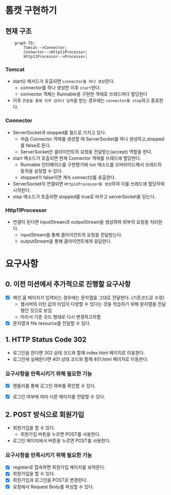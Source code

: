 # 톰캣 구현하기

## 현재 구조
```mermaid
    graph TD;
        Tomcat-->Connector;
        Connector-->Http11Processor;
        Http11Processor-->Processor;
```
### Tomcat
- start() 메서드가 호출되면 `connector를 하나 생성`한다.
  - connector를 하나 생성한 이후 `start`한다.
  - connector 객체는 Runnable을 구현한 객체로 쓰레드마다 할당된다
- 이후 `콘솔을 통해 아무 값이나 입력`을 받는 경우에는 `connector를 stop`하고 종료한다. 

### Connector
- ServerSocket과 stopped를 필드로 가지고 있다.
  - 처음 Connector 객체를 생성할 때 ServerSocket를 하나 생성하고,stopped를 false로 둔다.
  - ServerSocket은 클라이언트의 요청을 전달받는(accept) 역할을 한다.
- start 메소드가 호출되면 현재 Connector 객체를 쓰레드에 할당한다.
  - Runnable 인터페이스를 구현했기에 run 메소드를 오버라이드해서 쓰레드의 동작을 설정할 수 있다.
  - stopped가 false이면 계속 connect()를 호출한다.
- ServerSocket이 연결되면 `Http11Processor를 생성`하여 이를 쓰레드에 할당하여 시작한다.
- stop 메소드가 호출되면 stopped를 true로 바꾸고 serverSocket을 닫는다.

### Http11Processor
- 연결이 된다면 inputStream과 outputStream을 생성하여 외부의 요청을 처리한다.
  - inputStream을 통해 클라이언트의 요청을 전달받는다.
  - outputStream을 통해 클라이언트에게 응답한다.

# 요구사항
## 0. 이전 미션에서 추가적으로 진행할 요구사항
- [x] 메인 홈 페이지가 입력되는 경우에는 문자열을 그대로 전달한다. (기존코드로 수정)
  - 웹서버의 리턴 값의 타입이 다양할 수 있다는 것을 학습하기 위해 문자열을 전달했던 것으로 보임
  - 따라서 기존 코드 형태로 다시 변경하고자함
- [x] 문자열과 file resource를 전달할 수 있다.

## 1. HTTP Status Code 302
- 로그인을 한다면 302 상태 코드와 함께 index.html 페이지로 이동한다.
- 로그인에 실패한다면 401 상태 코드와 함께 401.html 페이지로 이동한다.

### 요구사항을 만족시키기 위해 필요한 기능
- [x] 핸들러를 통해 로그인 여부를 확인할 수 있다.
- [x] 로그인 여부에 따라 다른 페이지를 전달할 수 있다.


## 2. POST 방식으로 회원가입
- 회원가입을 할 수 있다. 
  - 회원가입 버튼을 누르면 POST를 사용한다.
- 로그인 페이지에서 버튼을 누르면 POST를 사용한다.

### 요구사항을 만족시키기 위해 필요한 기능
- [x] register로 접속하면 회원가입 페이지를 보여준다.
- [x] 회원가입을 할 수 있다.
- [x] 회원가입과 로그인을 POST로 변경한다.
- [x] 요청에서 Request Body를 파싱할 수 있다.
